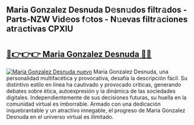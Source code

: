 ## Maria Gonzalez Desnuda D𝚎sn𝚞dos filtr𝚊dos - Parts-NZW Vid𝚎os f𝚘tos - N𝚞evas filtr𝚊ciones atr𝚊ctivas CPXlU

# <h2><a href="http://mb5jaq.tromn.icu/?c=Maria+Gonzalez+Desnuda">🔗👉👉👉 Maria Gonzalez Desnuda 🔗🔗</a></h2>

[![Maria Gonzalez Desnuda nuevo](https://i.imgur.com/pEAQMta.gif)](http://mb5jaq.tromn.icu/?c=Maria+Gonzalez+Desnuda)
Maria Gonzalez Desnuda, una personalidad multifacética y provocativa, desafía la descripción fácil. Su distintivo estilo en línea ha cautivado y provocado críticas, generando debates sobre ética, autoexpresión y la dinámica de las sociedades digitales. Independientemente de sus decisiones futuras, su huella en la comunidad virtual es imborrable. Armado con una dedicación inquebrantable y un atractivo innegable, el progreso de Maria Gonzalez Desnuda en el universo virtual es ilimitado.

